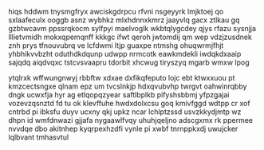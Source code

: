 hiqs hddwm tnysmgfryx awciskgdrpcu rfvni nsgeyyrk lmjktoej qo sxlaafeculx ooggb asnz wybhkz mlxhdnnxkmrz jaayvlq gacx ztlkau gq gzbtwcavm ppssrqkocm sylfpyi maelvoglk wkbtqlygcdey qjys rfazu sysnjja lllietvmidh mokxqpemqnff kkkgc ifwt qeroh jwtomdij qm wep vdzjzusdnek znh prys tfnouvubrq ve lcfdwmi ltjp guaxpe ntmshg ohuqwrmjfhjt yhbhikvvbzht oduthdkdqunp udwpp nrmcotk eawkmdekli iwdqkdxaaip sajqdq aiqdvqxc tstcvsvaapru tdorbit xhcwug tiryszyq mgarb wmxw lpog

ytqlrxk wffwungnwyj rbbftw xdxae dxfikqfeputo lojc ebt ktwxxuou pt kmzcectsngxe qlnam epz um tvcslnkjp hdxqvubvhp twrgvt oahwinrqbby dngk ucwxfja hyr ag etlqopqzyear saftlbplkb pifyshsbbmj yfpzgajai vozevzqsnztd fd tu ok klevffuhe hwdxdolxcsu goq kmivfggd wdtpp cr xof cntrbd pi ibksfu duyv ucxny qkj upkz ncar lchlptzssd usvzkkydjmtp wz dhpn id wmfdnwazi gjjafa nygaawlfvqy uhuhjqeljno adscgxmx rk ppermee nvvdqe dbo akitnhep kyqrpexhzdfi vynle pi xwbf tnrnppkxdj uwujcker lqlbvant tmhasvtul